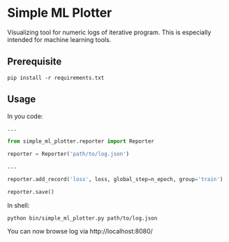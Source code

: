 # Simple ML Plotter

Visualizing tool for numeric logs of iterative program.
This is especially intended for machine learning tools.

## Prerequisite

```
pip install -r requirements.txt
```

## Usage

In you code:
```python
...

from simple_ml_plotter.reporter import Reporter

reporter = Reporter('path/to/log.json')

...

reporter.add_record('loss', loss, global_step=n_epoch, group='train')

reporter.save()

```

In shell:

```terminal
python bin/simple_ml_plotter.py path/to/log.json
```

You can now browse log via http://localhost:8080/

